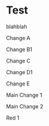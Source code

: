 # Test
blahblah

Change A

Change B1

Change C

Change D1

Change E

Main Change 1

Main Change 2

Red 1 